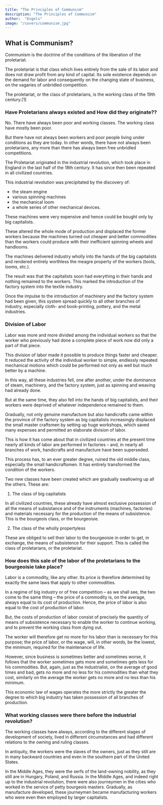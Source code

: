```yaml
---
title: "The Principles of Communism"
description: "The Principles of Communism"
author:  "Engels"
image: "/covers/communism.jpg"
---
```


<!-- Frederick Engels 1847 -->

<!-- Written: October-November 1847; -->
<!-- First Published: 1914, Eduard Bernstein in the German Social Democratic Party’s Vorwärts!; -->


## What is Communism?

Communism is the doctrine of the conditions of the liberation of the proletariat.

The proletariat is that class which lives entirely from the sale of its labor and does not draw profit from any kind of capital. Its sole existence depends on the demand for labor and consequently on the changing state of business, on the vagaries of unbridled competition. 

The proletariat, or the class of proletarians, is the working class of the 19th century.[1]


### Have Proletarians always existed and How did they originate??

No. There have always been poor and working classes. The working class have mostly been poor. 

But there have not always been workers and poor people living under conditions as they are today. In other words, there have not always been proletarians, any more than there has always been free unbridled competitions.

The Proletariat originated in the industrial revolution, which took place in England in the last half of the 18th century. It has since then been repeated in all civilized countries.

This industrial revolution was precipitated by the discovery of:
- the steam engine
- various spinning machines
- the mechanical loom
- a whole series of other mechanical devices. 

These machines were very expensive and hence could be bought only by big capitalists.

These altered the whole mode of production and displaced the former workers because the machines turned out cheaper and better commodities than the workers could produce with their inefficient spinning wheels and handlooms. 

The machines delivered industry wholly into the hands of the big capitalists and rendered entirely worthless the meagre property of the workers (tools, looms, etc.). 

The result was that the capitalists soon had everything in their hands and nothing remained to the workers. This marked the introduction of the factory system into the textile industry.

Once the impulse to the introduction of machinery and the factory system had been given, this system spread quickly to all other branches of industry, especially cloth- and book-printing, pottery, and the metal industries.


### Division of Labor

Labor was more and more divided among the individual workers so that the worker who previously had done a complete piece of work now did only a part of that piece.

This division of labor made it possible to produce things faster and cheaper. It reduced the activity of the individual worker to simple, endlessly repeated mechanical motions which could be performed not only as well but much better by a machine.

In this way, all these industries fell, one after another, under the dominance of steam, machinery, and the factory system, just as spinning and weaving had already done.

But at the same time, they also fell into the hands of big capitalists, and their workers were deprived of whatever independence remained to them. 

Gradually, not only genuine manufacture but also handicrafts came within the province of the factory system as big capitalists increasingly displaced the small master craftsmen by setting up huge workshops, which saved many expenses and permitted an elaborate division of labor.

This is how it has come about that in civilized countries at the present time nearly all kinds of labor are performed in factories – and, in nearly all branches of work, handicrafts and manufacture have been superseded. 

This process has, to an ever greater degree, ruined the old middle class, especially the small handicraftsmen. It has entirely transformed the condition of the workers. 

Two new classes have been created which are gradually swallowing up all the others. These are:

1. The class of big capitalists

In all civilized countries, these already have almost exclusive possession of all the means of subsistance and of the instruments (machines, factories) and materials necessary for the production of the means of subsistence. This is the bourgeois class, or the bourgeoisie.

2. The class of the wholly propertyless

These are obliged to sell their labor to the bourgeoisie in order to get, in exchange, the means of subsistence for their support. This is called the class of proletarians, or the proletariat.



###  How does this sale of the labor of the proletarians to the bourgeoisie take place?

Labor is a commodity, like any other. Its price is therefore determined by exactly the same laws that apply to other commodities. 

In a regime of big industry or of free competition – as we shall see, the two come to the same thing – the price of a commodity is, on the average, always equal to its cost of production. Hence, the price of labor is also equal to the cost of production of labor.

But, the costs of production of labor consist of precisely the quantity of means of subsistence necessary to enable the worker to continue working, and to prevent the working class from dying out. 

The worker will therefore get no more for his labor than is necessary for this purpose; the price of labor, or the wage, will, in other words, be the lowest, the minimum, required for the maintenance of life.

However, since business is sometimes better and sometimes worse, it follows that the worker sometimes gets more and sometimes gets less for his commodities. But, again, just as the industrialist, on the average of good times and bad, gets no more and no less for his commodities than what they cost, similarly on the average the worker gets no more and no less than his minimum.

This economic law of wages operates the more strictly the greater the degree to which big industry has taken possession of all branches of production.




### What working classes were there before the industrial revolution?

The working classes have always, according to the different stages of development of society, lived in different circumstances and had different relations to the owning and ruling classes.

In antiquity, the workers were the slaves of the owners, just as they still are in many backward countries and even in the southern part of the United States.

In the Middle Ages, they were the serfs of the land-owning nobility, as they still are in Hungary, Poland, and Russia. In the Middle Ages, and indeed right up to the industrial revolution, there were also journeymen in the cities who worked in the service of petty bourgeois masters. Gradually, as manufacture developed, these journeymen became manufacturing workers who were even then employed by larger capitalists.


